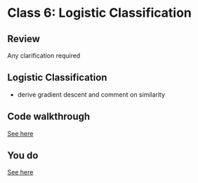 
# Class 6: Logistic Classification


## Review

Any clarification required


## Logistic Classification

- derive gradient descent and comment on similarity


## Code walkthrough

[See here](https://github.com/misrab/SG_DAT1/blob/master/code/06_logistic_regression.ipynb)


## You do

[See here](https://github.com/misrab/SG_DAT1/blob/master/code/06_logistic_regression_youdo.py)